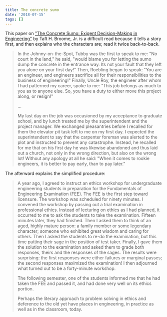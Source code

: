 ```yaml
---
title: The concrete sumo
date: '2018-07-15'
tags: []
---
```


This paper on ["The Concrete Sumo: Exigent Decision-Making in Engineering"](http://www.onlineethics.org/Education/instructessays/sumo.aspx#sumo) by Taft H. Broome, Jr. is a difficult read because it tells a story first, and then explains who the characters are; read it twice back-to-back.

> In the Johnny-on-the-Spot, Tubby was the first to speak to me: "No court in the land," he said, "would blame you for letting the sumo dump the concrete in the entrance way. Its not your fault that they left you alone on your first day!" Then, Roebling began to speak: "You are an engineer, and engineers sacrifice all for their responsibilities to the business of engineering!" Finally, Uncle Roy, the engineer after whom I had patterned my career, spoke to me: "This job belongs as much to you as to anyone else. So, you have a duty to either move this project along, or resign!"
>  
>...
>  
> My last day on the job was occasioned by my acceptance to graduate school, and by lunch treated me by the superintendent and the project manager. We exchanged pleasantries before I recalled for them the elevator pit task left to me on my first day. I expected the superintendent to say that the carpenter foreman was alerted to the plot and instructed to prevent any catastrophe. Instead, he recalled for me that on his first day he was likewise abandoned and thus laid out a church, not only in the wrong direction, but also on the wrong lot! Without any apology at all he said: "When it comes to rookie engineers, it is better to pay early, than to pay later."

The afterward explains the simplified procedure:

> A year ago, I agreed to instruct an ethics workshop for undergraduate engineering students in preparation for the Fundamentals of Engineering Examination (FEE). The FEE is the first step toward licensure. The workshop was scheduled for ninety minutes. I convened the workshop by passing out a trial examination in professional ethics. Instead of lecturing on ethics as I had planned, it occurred to me to ask the students to take the examination. Fifteen minutes later, they had finished. Then I asked them to think of an aged, highly mature person: a family member or some legendary character; someone who exhibited great wisdom and caring for others. Then I asked the students to re-do the examination, but this time putting their sage in the position of test taker. Finally, I gave them the solution to the examination and asked them to grade both responses, theirs and the responses of the sages. The results were surprising: the first responses were either failures or marginal passes; the second responses maximized the examination! I then adjourned what turned out to be a forty-minute workshop.
> 
> The following semester, one of the students informed me that he had taken the FEE and passed it, and had done very well on its ethics portion.
> 
> Perhaps the literary approach to problem solving in ethics and deference to the old yet have places in engineering, in practice as well as in the classroom, today.
</blockqoute>
